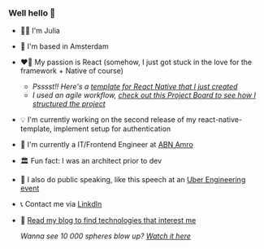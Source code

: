 ### Well hello 👋



- 👩‍💻 I'm Julia
- 📍 I'm based in Amsterdam
- ❤️‍🔥 My passion is React (somehow, I just got stuck in the love for the framework + Native of course)
  - *Psssst!! Here's a [template for React Native that I just created](https://github.com/Tokels/react-native-template)*
  - *I used an agile workflow, [check out this Project Board to see how I structured the project](https://github.com/orgs/Tokels/projects/2/views/2")*
- 💡 I'm currently working on the second release of my react-native-template, implement setup for authentication
- 🏢 I'm currently a IT/Frontend Engineer at <a target="_blank" href="https://www.abnamro.com/nl/home">ABN Amro</a>
- 🏛️ Fun fact: I was an architect prior to dev
- 🎤 I also do public speaking, like this speech at an <a href="https://www.youtube.com/watch?v=9eZnXZx77Ac" target="_blank">Uber Engineering event</a>
- 📞 Contact me via <a href="https://www.linkedin.com/in/juliastjerna/" target="_blank">LinkdIn</a>
- 📖 <a href="https://juliastjerna.vercel.app/" target="_blank">Read my blog to find technologies that interest me</a>

  *Wanna see 10 000 spheres blow up? <a href="https://threejs-big-bang.netlify.app/" target="_blank">Watch it here</a>*
